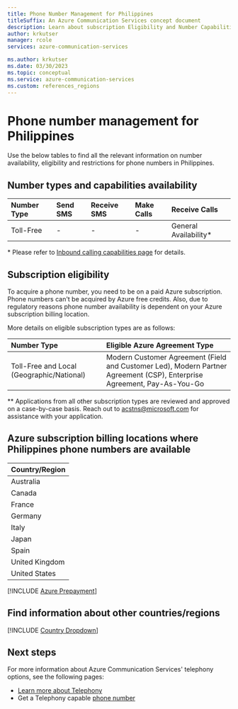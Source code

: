 ```yaml
---
title: Phone Number Management for Philippines
titleSuffix: An Azure Communication Services concept document
description: Learn about subscription Eligibility and Number Capabilities for PSTN and SMS Numbers in Philippines.
author: krkutser
manager: rcole
services: azure-communication-services

ms.author: krkutser
ms.date: 03/30/2023
ms.topic: conceptual
ms.service: azure-communication-services
ms.custom: references_regions
---
```


# Phone number management for Philippines
Use the below tables to find all the relevant information on number availability, eligibility and restrictions for phone numbers in Philippines.

## Number types and capabilities availability

| Number Type | Send SMS             | Receive SMS          | Make Calls           | Receive Calls          |
| :---------- | :------------------- | :------------------- | :------------------- | :--------------------- |
| Toll-Free   | -                    | -                    | -                    | General Availability\*       |


\* Please refer to [Inbound calling capabilities page](../telephony/inbound-calling-capabilities.md) for details.


## Subscription eligibility

To acquire a phone number, you need to be on a paid Azure subscription. Phone numbers can't be acquired by Azure free credits. Also, due to regulatory reasons phone number availability is dependent on your Azure subscription billing location.

More details on eligible subscription types are as follows:

| Number Type                      | Eligible Azure Agreement Type                                                                             |
| :------------------------------- | :-------------------------------------------------------------------------------------------------------- |
| Toll-Free and Local (Geographic/National) | Modern Customer Agreement (Field and Customer Led), Modern Partner Agreement (CSP), Enterprise Agreement, Pay-As-You-Go |

\** Applications from all other subscription types are reviewed and approved on a case-by-case basis. Reach out to acstns@microsoft.com for assistance with your application.


## Azure subscription billing locations where Philippines phone numbers are available
| Country/Region |
| :---------- |
|Australia|
|Canada|
|France|
|Germany|
|Italy|
|Japan|
|Spain|
|United Kingdom|
|United States|

[!INCLUDE [Azure Prepayment](../../includes/azure-prepayment.md)]

## Find information about other countries/regions

[!INCLUDE [Country Dropdown](../../includes/country-dropdown.md)]

## Next steps

For more information about Azure Communication Services' telephony options, see the following pages:

- [Learn more about Telephony](../telephony/telephony-concept.md)
- Get a Telephony capable [phone number](../../quickstarts/telephony/get-phone-number.md)
